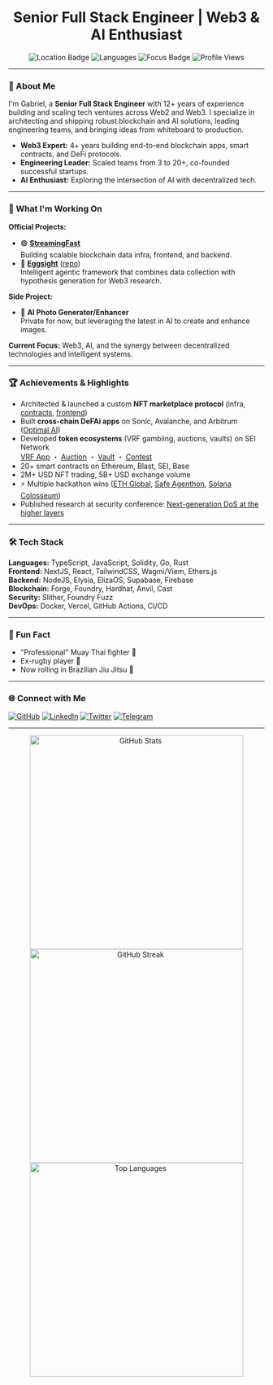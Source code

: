 <!-- Profile README for Gabriel Cartier -->
<h1 align="center">Senior Full Stack Engineer | Web3 & AI Enthusiast</h1>
<p align="center">
  <img src="https://img.shields.io/badge/Location-Bangkok%2C%20Thailand-blue?style=flat-square" alt="Location Badge"/>
  <img src="https://img.shields.io/badge/Languages-English%20%7C%20Français-yellow?style=flat-square" alt="Languages"/>
  <img src="https://img.shields.io/badge/Focus-Web3%20%26%20AI-purple?style=flat-square" alt="Focus Badge"/>
  <img src="https://komarev.com/ghpvc/?username=GabrielCartier&style=flat-square" alt="Profile Views"/>
</p>

---

### 👋 About Me

I'm Gabriel, a **Senior Full Stack Engineer** with 12+ years of experience building and scaling tech ventures across Web2 and Web3. I specialize in architecting and shipping robust blockchain and AI solutions, leading engineering teams, and bringing ideas from whiteboard to production.

- **Web3 Expert:** 4+ years building end-to-end blockchain apps, smart contracts, and DeFi protocols.
- **Engineering Leader:** Scaled teams from 3 to 20+, co-founded successful startups.
- **AI Enthusiast:** Exploring the intersection of AI with decentralized tech.

---

### 🚀 What I'm Working On

**Official Projects:**
- 🟢 **[StreamingFast](https://github.com/streamingfast)**  
  Building scalable blockchain data infra, frontend, and backend.
- 🥚 **[Eggsight](https://www.eggsight.xyz/)** ([repo](https://github.com/bork-research-institute/bork-tools))  
  Intelligent agentic framework that combines data collection with hypothesis generation for Web3 research.

**Side Project:**
- 🤖 **AI Photo Generator/Enhancer**  
  Private for now, but leveraging the latest in AI to create and enhance images.

**Current Focus:** Web3, AI, and the synergy between decentralized technologies and intelligent systems.

---

### 🏆 Achievements & Highlights

- Architected & launched a custom **NFT marketplace protocol** (infra, [contracts](https://github.com/echonft/echo-contracts), [frontend](https://github.com/echonft/echo))
- Built **cross-chain DeFAi apps** on Sonic, Avalanche, and Arbitrum ([Optimal AI](https://optimal-ai-deployment.vercel.app/))
- Developed **token ecosystems** (VRF gambling, auctions, vaults) on SEI Network  
  [VRF App](https://www.battlechips.xyz/) ・ [Auction](https://www.chipspromotions.xyz/) ・ [Vault](https://www.chipstrust.xyz/) ・ [Contest](https://www.chipsroyale.xyz/)
- 20+ smart contracts on Ethereum, Blast, SEI, Base
- 2M+ USD NFT trading, 5B+ USD exchange volume
- ⚡️ Multiple hackathon wins ([ETH Global](https://ethglobal.com/showcase/aroha-8g7cw), [Safe Agenthon](https://devfolio.co/projects/optimalai-9d1b), [Solana Colosseum](https://arena.colosseum.org/projects/explore/eggsight-1))
- Published research at security conference: [Next-generation DoS at the higher layers](https://www.researchgate.net/publication/278410454_Next-generation_DoS_at_the_higher_layers_A_study_of_SMTP_flooding)

---

### 🛠️ Tech Stack

**Languages:** TypeScript, JavaScript, Solidity, Go, Rust  
**Frontend:** NextJS, React, TailwindCSS, Wagmi/Viem, Ethers.js  
**Backend:** NodeJS, Elysia, ElizaOS, Supabase, Firebase  
**Blockchain:** Forge, Foundry, Hardhat, Anvil, Cast  
**Security:** Slither, Foundry Fuzz  
**DevOps:** Docker, Vercel, GitHub Actions, CI/CD  

---

### 🥋 Fun Fact

- "Professional" Muay Thai fighter 🥊
- Ex-rugby player 🏉
- Now rolling in Brazilian Jiu Jitsu 🥋

---

### 🌐 Connect with Me

[![GitHub](https://img.shields.io/badge/GitHub-GabrielCartier-181717?style=flat-square&logo=github)](https://github.com/GabrielCartier)
[![LinkedIn](https://img.shields.io/badge/LinkedIn-gabrielcartier-blue?style=flat-square&logo=linkedin)](https://www.linkedin.com/in/gabrielcartier/)
[![Twitter](https://img.shields.io/badge/Twitter-0xGabey-1DA1F2?style=flat-square&logo=twitter)](https://x.com/0xGabey)
[![Telegram](https://img.shields.io/badge/Telegram-gabeyc-26A5E4?style=flat-square&logo=telegram)](http://t.me/gabeyc)

---

<p align="center">
  <img src="https://github-readme-stats.vercel.app/api?username=GabrielCartier&show_icons=true&theme=radical" alt="GitHub Stats" width="420"/>
  <img src="https://github-readme-streak-stats.herokuapp.com/?user=GabrielCartier&theme=radical" alt="GitHub Streak" width="420"/>
  <br/>
  <img src="https://github-readme-stats.vercel.app/api/top-langs/?username=GabrielCartier&layout=compact&theme=radical" alt="Top Languages" width="420"/>
</p>

